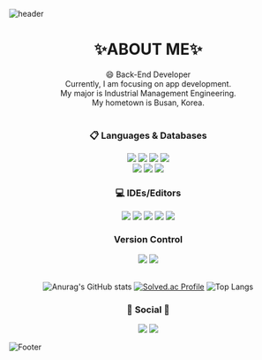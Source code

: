 ![header](https://capsule-render.vercel.app/api?type=slice&color=FFFACD&height=200&section=header&text=SuinSon&fontSize=50)
<!-- 모양 -> wave, egg, shark, slice, rect, soft, rounded, sylinder, waving, transparent -->
<div align=center><h1>✨ABOUT ME✨</h1></div>
<div align=center> 
😄 Back-End Developer
<br>
Currently, I am focusing on app development.
<br>
My major is Industrial Management Engineering.
<br>
My hometown is Busan, Korea.
<div>
<br>
 
 
<div align=center><h3>📋 Languages & Databases</h3></div>
<div align=center> 
<img src=https://img.shields.io/badge/java-%23ED8B00.svg?style=for-the-badge&logo=java&logoColor=white> 
<img src=https://img.shields.io/badge/kotlin-%230095D5.svg?style=for-the-badge&logo=kotlin&logoColor=white> 
<img src="https://img.shields.io/badge/spring-6DB33F?style=for-the-badge&logo=spring&logoColor=white">
<img src=https://img.shields.io/badge/html5-%23E34F26.svg?style=for-the-badge&logo=html5&logoColor=white>
<br> 
<img src="https://img.shields.io/badge/oracle-F80000?style=for-the-badge&logo=oracle&logoColor=white"> 
<img src="https://img.shields.io/badge/mysql-4479A1?style=for-the-badge&logo=mysql&logoColor=white">
<img src=https://img.shields.io/badge/sqlite-%2307405e.svg?style=for-the-badge&logo=sqlite&logoColor=white>
</div>

<div align=center><h3>💻 IDEs/Editors</h3></div>
<img src=https://img.shields.io/badge/Android%20Studio-3DDC84.svg?style=for-the-badge&logo=android-studio&logoColor=white>
<img src=https://img.shields.io/badge/Eclipse-FE7A16.svg?style=for-the-badge&logo=Eclipse&logoColor=white>
<img src=https://img.shields.io/badge/Visual%20Studio%20Code-0078d7.svg?style=for-the-badge&logo=visual-studio-code&logoColor=white>
<img src=ttps://img.shields.io/badge/Visual%20Studio-5C2D91.svg?style=for-the-badge&logo=visual-studio&logoColor=white>
<img src=https://img.shields.io/badge/Visual%20Studio-5C2D91.svg?style=for-the-badge&logo=visual-studio&logoColor=white>

<div align=center><h3>Version Control</h3></div>
<img src=https://img.shields.io/badge/git-%23F05033.svg?style=for-the-badge&logo=git&logoColor=white>
<img src="https://img.shields.io/badge/github-181717?style=for-the-badge&logo=github&logoColor=white">
</div>
<br>
 
![Anurag's GitHub stats](https://github-readme-stats.vercel.app/api?username=suin&&show_icons=true&theme=default )
[![Solved.ac Profile](http://mazassumnida.wtf/api/v2/generate_badge?boj=suin2638)](https://solved.ac/suin2638/)
![Top Langs](https://github-readme-stats.vercel.app/api/top-langs/?username=suin&layout=compact)



<div align=center><h3>💌 Social 💌</h3></div>
<a href="https://sonsooin.github.io/" target="_blank"><img src =https://img.shields.io/badge/github-%23121011.svg?style=for-the-badge&logo=github&logoColor=white></a>
<a href="mailto:suin2638@gmail.com" target="_blank"><img src=https://img.shields.io/badge/Gmail-D14836?style=for-the-badge&logo=gmail&logoColor=white></a>
</div> 

 
![Footer](https://capsule-render.vercel.app/api?type=waving&color=b8dff8&height=100&section=footer)

